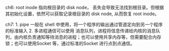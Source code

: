 ch6:
    root inode 指向根目录的 disk node， 丢失会导致无法找到根目录。但根据其初始化设置，依然可以获取记录根目录的 disk node, 从而恢复 root inode。

ch7:
    1. pipe 一般在 shell 中使用，将一个程序的输出通过管道定向到另一个程序的标准输入
    2. 多进程通信可以使用 消息队列，进程将信息传递给内核的消息队列，由内核负责通知等待消息的进程；也可以使用共享内存等，但需要配合内存锁；也可以使用Socket 等，通过标准的Socket 进行点到点通信。
